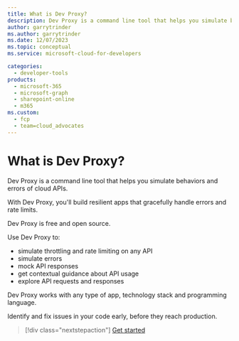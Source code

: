```yaml
---
title: What is Dev Proxy?
description: Dev Proxy is a command line tool that helps you simulate behaviors and errors of cloud APIs.
author: garrytrinder
ms.author: garrytrinder
ms.date: 12/07/2023
ms.topic: conceptual
ms.service: microsoft-cloud-for-developers

categories:
  - developer-tools
products:
  - microsoft-365
  - microsoft-graph
  - sharepoint-online
  - m365
ms.custom:
  - fcp
  - team=cloud_advocates
---
```


# What is Dev Proxy?

Dev Proxy is a command line tool that helps you simulate behaviors and errors of cloud APIs.

With Dev Proxy, you'll build resilient apps that gracefully handle errors and rate limits.

Dev Proxy is free and open source.

Use Dev Proxy to:

- simulate throttling and rate limiting on any API
- simulate errors
- mock API responses
- get contextual guidance about API usage
- explore API requests and responses

Dev Proxy works with any type of app, technology stack and programming language.

Identify and fix issues in your code early, before they reach production.

> [!div class="nextstepaction"]
> [Get started](./get-started.md)
